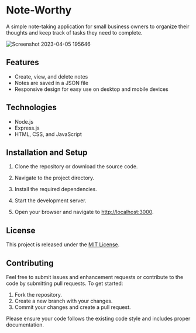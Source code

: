 # Note-Worthy

A simple note-taking application for small business owners to organize their thoughts and keep track of tasks they need to complete.

![Screenshot 2023-04-05 195646](https://user-images.githubusercontent.com/119268105/230247324-213aeafc-631d-4966-a739-bdd6311560e7.png)


## Features

- Create, view, and delete notes
- Notes are saved in a JSON file
- Responsive design for easy use on desktop and mobile devices

## Technologies

- Node.js
- Express.js
- HTML, CSS, and JavaScript

## Installation and Setup

1. Clone the repository or download the source code.
2. Navigate to the project directory.
3. Install the required dependencies.
4. Start the development server.


5. Open your browser and navigate to [http://localhost:3000](http://localhost:3000).

## License

This project is released under the [MIT License](LICENSE).

## Contributing

Feel free to submit issues and enhancement requests or contribute to the code by submitting pull requests. To get started:

1. Fork the repository.
2. Create a new branch with your changes.
3. Commit your changes and create a pull request.

Please ensure your code follows the existing code style and includes proper documentation.



